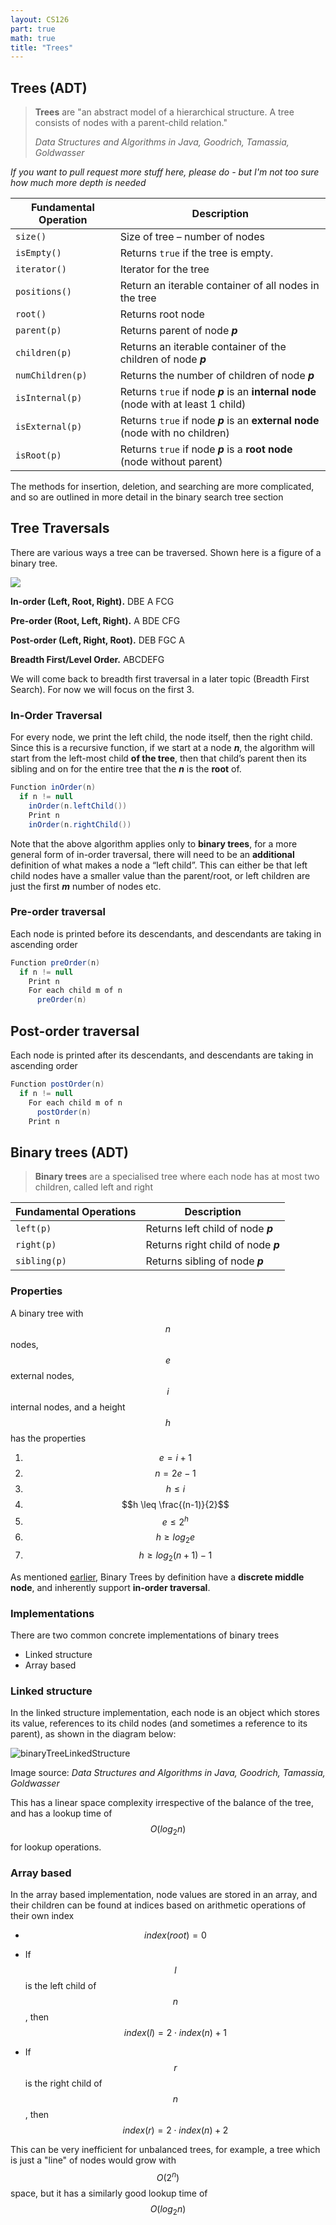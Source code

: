 ```yaml
---
layout: CS126
part: true
math: true
title: "Trees"
---
```



## Trees (ADT)
> **Trees** are "an abstract model of a hierarchical structure. A tree consists of nodes with a parent-child relation." 
>
> *Data Structures and Algorithms in Java, Goodrich, Tamassia, Goldwasser*

*If you want to pull request more stuff here, please do - but I'm not too sure how much more depth is needed*

| Fundamental Operation | Description                                                  |
| --------------------- | ------------------------------------------------------------ |
| `size()`              | Size of tree – number of nodes                               |
| `isEmpty()`           | Returns `true` if the tree is empty.                         |
| `iterator()`          | Iterator for the tree                                        |
| `positions()`         | Return an iterable container of all nodes in the tree        |
| `root()`              | Returns root node                                            |
| `parent(p)`           | Returns parent of node ***p***                               |
| `children(p)`         | Returns an iterable container of the children of node ***p*** |
| `numChildren(p)`      | Returns the number of children of node ***p***               |
| `isInternal(p)`       | Returns `true` if node ***p*** is an **internal node** (node with at least 1 child) |
| `isExternal(p)`       | Returns `true` if node ***p*** is an **external node** (node with no children) |
| `isRoot(p)`           | Returns `true` if node ***p*** is a **root node** (node without parent) |

The methods for insertion, deletion, and searching are more complicated, and so are outlined in more detail in the binary search tree section

## Tree Traversals

There are various ways a tree can be traversed. Shown here is a figure of a binary tree. 

<img src="https://mermaid.ink/svg/eyJjb2RlIjoiZ3JhcGggVEQ7XG5cdEEgLS0tIEI7XG5cdEEgLS0tIEM7XG5cdEIgLS0tIEQ7XG5cdEIgLS0tIEU7IFxuXHRDIC0tLSBGO1xuXHRDIC0tLSBHO1xuIiwibWVybWFpZCI6eyJ0aGVtZSI6ImRlZmF1bHQifSwidXBkYXRlRWRpdG9yIjpmYWxzZX0" class="center"/>

**In-order (Left, Root, Right).** DBE A FCG

**Pre-order (Root, Left, Right).** A BDE CFG

**Post-order (Left, Right, Root).** DEB FGC A

**Breadth First/Level Order.** ABCDEFG

We will come back to breadth first traversal in a later topic (Breadth First Search). For now we will focus on the first 3.

### In-Order Traversal

For every node, we print the left child, the node itself, then the right child. Since this is a recursive function, if we start at a node ***n***, the algorithm will start from the left-most child **of the tree**, then that child’s parent then its sibling and on for the entire tree that the ***n*** is the **root** of.

```java
Function inOrder(n)
  if n != null
    inOrder(n.leftChild())
    Print n
    inOrder(n.rightChild())
```

Note that the above algorithm applies only to **binary trees**, for a more general form of in-order traversal, there will need to be an **additional** definition of what makes a node a “left child”. This can either be that left child nodes have a smaller value than the parent/root, or left children are just the first ***m*** number of nodes etc. 

### Pre-order traversal

Each node is printed before its descendants, and descendants are taking in ascending order
```java
Function preOrder(n)
  if n != null
    Print n
    For each child m of n
      preOrder(n)
```

## Post-order traversal

Each node is printed after its descendants, and descendants are taking in ascending order
```java
Function postOrder(n)
  if n != null
    For each child m of n
      postOrder(n)
    Print n
```

## Binary trees (ADT)

> **Binary trees** are a specialised tree where each node has at most two children, called left and right

| Fundamental Operations | Description                         |
| ---------------------- | ----------------------------------- |
| `left(p)`              | Returns left child of node ***p***  |
| `right(p)`             | Returns right child of node ***p*** |
| `sibling(p)`           | Returns sibling of node ***p***     |

### Properties

A binary tree with $$n$$ nodes, $$e$$ external nodes, $$i$$ internal nodes, and a height $$h$$ has the properties

1. $$e = i + 1$$
2. $$n = 2e - 1$$
3. $$h \leq i$$
4. $$h \leq \frac{(n-1)}{2}$$
5. $$e \leq 2^h$$
6. $$h \geq log_2 e$$
7. $$h \geq log_2 (n+1) - 1$$

As mentioned [earlier](#in-order-traversal), Binary Trees by definition have a **discrete middle node**, and inherently support **in-order traversal**.

### Implementations

There are two common concrete implementations of binary trees

- Linked structure
- Array based

### Linked structure

In the linked structure implementation, each node is an object which stores its value, references to its child nodes (and sometimes a reference to its parent), as shown in the diagram below:

<img src="./images/binaryTreeLinkedStructure.png" alt="binaryTreeLinkedStructure" class="center" />

Image source: *Data Structures and Algorithms in Java, Goodrich, Tamassia, Goldwasser*

This has a linear space complexity irrespective of the balance of the tree, and has a lookup time of $$O(log_2n)$$ for lookup operations.

### Array based

In the array based implementation, node values are stored in an array, and their children can be found at indices based on arithmetic operations of their own index

- $$index(root) = 0$$

- If $$l$$ is the left child of $$n$$, then $$index(l) = 2 \cdot index(n) + 1$$
- If $$r$$ is the right child of $$n$$, then $$index(r) = 2 \cdot index(n) + 2$$

This can be very inefficient for unbalanced trees, for example, a tree which is just a "line" of nodes would grow with $$O(2^n)$$ space, but it has a similarly good lookup time of $$O(log_2n)$$ 
